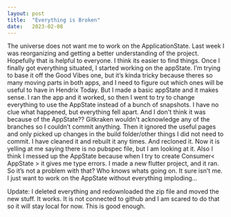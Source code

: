 ```yaml
---
layout: post
title:  "Everything is Broken"
date:   2023-02-08
---
```

The universe does not want me to work on the ApplicationState. Last week I was reorganizing and getting a better understanding of the project. Hopefully that is helpful to everyone. I think its easier to find things. Once I finally got everything situated, I started working on the appState. I’m trying to base it off the Good Vibes one, but it’s kinda tricky because theres so many moving parts in both apps, and I need to figure out which ones will be useful to have in Hendrix Today. But I made a basic appState and it makes sense. I ran the app and it worked, so then I went to try to change everything to use the AppState instead of a bunch of snapshots. I have no clue what happened, but everything fell apart. And I don't think it was because of the AppState?? Gitkraken wouldn't acknowledge any of the branches so I couldn’t commit anything. Then it ignored the useful pages and only picked up changes in the build folder/other things I did not need to commit. I have cleaned it and rebuilt it any times. And recloned it. Now it is yelling at me saying there is no pubspec file, but I am looking at it. Also I think I messed up the AppState because when I try to create Consumer< AppState > it gives me type errors. I made a new flutter project, and it ran. So it’s not a problem with that? Who knows whats going on. It sure isn’t me. I just want to work on the AppState without everything imploding...

Update: I deleted everything and redownloaded the zip file and moved the new stuff. It works. It is not connected to github and I am scared to do that so it will stay local for now. This is good enough. 